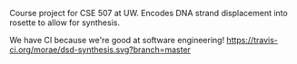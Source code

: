 Course project for CSE 507 at UW. Encodes DNA strand displacement into rosette to allow for synthesis.

We have CI because we're good at software engineering! https://travis-ci.org/morae/dsd-synthesis.svg?branch=master